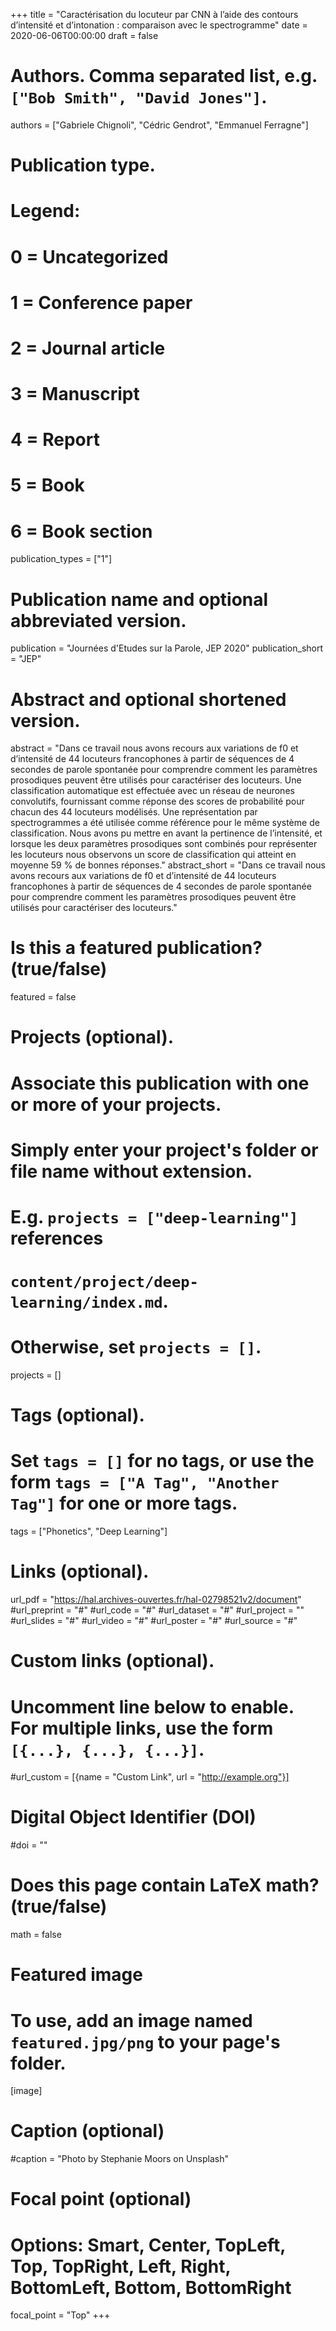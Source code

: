 +++
title = "Caractérisation du locuteur par CNN à l’aide des contours d’intensité et d’intonation : comparaison avec le spectrogramme"
date = 2020-06-06T00:00:00
draft = false

# Authors. Comma separated list, e.g. `["Bob Smith", "David Jones"]`.
authors = ["Gabriele Chignoli", "Cédric Gendrot", "Emmanuel Ferragne"]

# Publication type.
# Legend:
# 0 = Uncategorized
# 1 = Conference paper
# 2 = Journal article
# 3 = Manuscript
# 4 = Report
# 5 = Book
# 6 = Book section
publication_types = ["1"]

# Publication name and optional abbreviated version.
publication = "Journées d'Etudes sur la Parole, JEP 2020"
publication_short = "JEP"

# Abstract and optional shortened version.
abstract = "Dans ce travail nous avons recours aux variations de f0 et d’intensité de 44 locuteurs francophones à partir de séquences de 4 secondes de parole spontanée pour comprendre comment les paramètres prosodiques peuvent être utilisés pour caractériser des locuteurs. Une classification automatique est effectuée avec un réseau de neurones convolutifs, fournissant comme réponse des scores de probabilité pour chacun des 44 locuteurs modélisés. Une représentation par spectrogrammes a été utilisée comme référence pour le même système de classification. Nous avons pu mettre en avant la pertinence de l’intensité, et lorsque les deux paramètres prosodiques sont combinés pour représenter les locuteurs nous observons un score de classification qui atteint en moyenne 59 % de bonnes réponses."
abstract_short = "Dans ce travail nous avons recours aux variations de f0 et d’intensité de 44 locuteurs francophones à partir de séquences de 4 secondes de parole spontanée pour comprendre comment les paramètres prosodiques peuvent être utilisés pour caractériser des locuteurs."

# Is this a featured publication? (true/false)
featured = false

# Projects (optional).
#   Associate this publication with one or more of your projects.
#   Simply enter your project's folder or file name without extension.
#   E.g. `projects = ["deep-learning"]` references 
#   `content/project/deep-learning/index.md`.
#   Otherwise, set `projects = []`.
projects = []

# Tags (optional).
#   Set `tags = []` for no tags, or use the form `tags = ["A Tag", "Another Tag"]` for one or more tags.
tags = ["Phonetics", "Deep Learning"]

# Links (optional).
url_pdf = "https://hal.archives-ouvertes.fr/hal-02798521v2/document"
#url_preprint = "#"
#url_code = "#"
#url_dataset = "#"
#url_project = ""
#url_slides = "#"
#url_video = "#"
#url_poster = "#"
#url_source = "#"

# Custom links (optional).
#   Uncomment line below to enable. For multiple links, use the form `[{...}, {...}, {...}]`.
#url_custom = [{name = "Custom Link", url = "http://example.org"}]

# Digital Object Identifier (DOI)
#doi = ""

# Does this page contain LaTeX math? (true/false)
math = false

# Featured image
# To use, add an image named `featured.jpg/png` to your page's folder. 
[image]
  # Caption (optional)
  #caption = "Photo by Stephanie Moors on Unsplash"

  # Focal point (optional)
  # Options: Smart, Center, TopLeft, Top, TopRight, Left, Right, BottomLeft, Bottom, BottomRight
  focal_point = "Top"
+++
